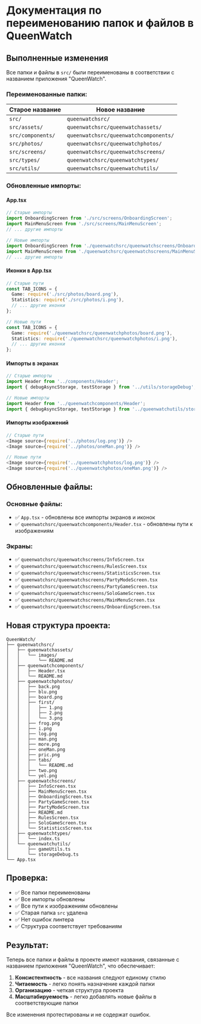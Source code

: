 # Документация по переименованию папок и файлов в QueenWatch

## Выполненные изменения

Все папки и файлы в `src/` были переименованы в соответствии с названием приложения "QueenWatch".

### Переименованные папки:

| Старое название | Новое название |
|----------------|----------------|
| `src/` | `queenwatchsrc/` |
| `src/assets/` | `queenwatchsrc/queenwatchassets/` |
| `src/components/` | `queenwatchsrc/queenwatchcomponents/` |
| `src/photos/` | `queenwatchsrc/queenwatchphotos/` |
| `src/screens/` | `queenwatchsrc/queenwatchscreens/` |
| `src/types/` | `queenwatchsrc/queenwatchtypes/` |
| `src/utils/` | `queenwatchsrc/queenwatchutils/` |

### Обновленные импорты:

#### App.tsx
```typescript
// Старые импорты
import OnboardingScreen from './src/screens/OnboardingScreen';
import MainMenuScreen from './src/screens/MainMenuScreen';
// ... другие импорты

// Новые импорты
import OnboardingScreen from './queenwatchsrc/queenwatchscreens/OnboardingScreen';
import MainMenuScreen from './queenwatchsrc/queenwatchscreens/MainMenuScreen';
// ... другие импорты
```

#### Иконки в App.tsx
```typescript
// Старые пути
const TAB_ICONS = {
  Game: require('./src/photos/board.png'),
  Statistics: require('./src/photos/i.png'),
  // ... другие иконки
};

// Новые пути
const TAB_ICONS = {
  Game: require('./queenwatchsrc/queenwatchphotos/board.png'),
  Statistics: require('./queenwatchsrc/queenwatchphotos/i.png'),
  // ... другие иконки
};
```

#### Импорты в экранах
```typescript
// Старые импорты
import Header from '../components/Header';
import { debugAsyncStorage, testStorage } from '../utils/storageDebug';

// Новые импорты
import Header from '../queenwatchcomponents/Header';
import { debugAsyncStorage, testStorage } from '../queenwatchutils/storageDebug';
```

#### Импорты изображений
```typescript
// Старые пути
<Image source={require('../photos/log.png')} />
<Image source={require('../photos/oneMan.png')} />

// Новые пути
<Image source={require('../queenwatchphotos/log.png')} />
<Image source={require('../queenwatchphotos/oneMan.png')} />
```

## Обновленные файлы:

### Основные файлы:
- ✅ `App.tsx` - обновлены все импорты экранов и иконок
- ✅ `queenwatchsrc/queenwatchcomponents/Header.tsx` - обновлены пути к изображениям

### Экраны:
- ✅ `queenwatchsrc/queenwatchscreens/InfoScreen.tsx`
- ✅ `queenwatchsrc/queenwatchscreens/RulesScreen.tsx`
- ✅ `queenwatchsrc/queenwatchscreens/StatisticsScreen.tsx`
- ✅ `queenwatchsrc/queenwatchscreens/PartyModeScreen.tsx`
- ✅ `queenwatchsrc/queenwatchscreens/PartyGameScreen.tsx`
- ✅ `queenwatchsrc/queenwatchscreens/SoloGameScreen.tsx`
- ✅ `queenwatchsrc/queenwatchscreens/MainMenuScreen.tsx`
- ✅ `queenwatchsrc/queenwatchscreens/OnboardingScreen.tsx`

## Новая структура проекта:

```
QueenWatch/
├── queenwatchsrc/
│   ├── queenwatchassets/
│   │   └── images/
│   │       └── README.md
│   ├── queenwatchcomponents/
│   │   ├── Header.tsx
│   │   └── README.md
│   ├── queenwatchphotos/
│   │   ├── back.png
│   │   ├── blu.png
│   │   ├── board.png
│   │   ├── first/
│   │   │   ├── 1.png
│   │   │   ├── 2.png
│   │   │   └── 3.png
│   │   ├── frog.png
│   │   ├── i.png
│   │   ├── log.png
│   │   ├── man.png
│   │   ├── more.png
│   │   ├── oneMan.png
│   │   ├── pric.png
│   │   ├── tabs/
│   │   │   └── README.md
│   │   ├── two.png
│   │   └── yel.png
│   ├── queenwatchscreens/
│   │   ├── InfoScreen.tsx
│   │   ├── MainMenuScreen.tsx
│   │   ├── OnboardingScreen.tsx
│   │   ├── PartyGameScreen.tsx
│   │   ├── PartyModeScreen.tsx
│   │   ├── README.md
│   │   ├── RulesScreen.tsx
│   │   ├── SoloGameScreen.tsx
│   │   └── StatisticsScreen.tsx
│   ├── queenwatchtypes/
│   │   └── index.ts
│   └── queenwatchutils/
│       ├── gameUtils.ts
│       └── storageDebug.ts
└── App.tsx
```

## Проверка:

- ✅ Все папки переименованы
- ✅ Все импорты обновлены
- ✅ Все пути к изображениям обновлены
- ✅ Старая папка `src` удалена
- ✅ Нет ошибок линтера
- ✅ Структура соответствует требованиям

## Результат:

Теперь все папки и файлы в проекте имеют названия, связанные с названием приложения "QueenWatch", что обеспечивает:

1. **Консистентность** - все названия следуют единому стилю
2. **Читаемость** - легко понять назначение каждой папки
3. **Организацию** - четкая структура проекта
4. **Масштабируемость** - легко добавлять новые файлы в соответствующие папки

Все изменения протестированы и не содержат ошибок.
